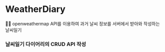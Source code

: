 # WeatherDiary

💁‍♀️ openweathermap API를 이용하여 과거 날씨 정보를 서버에서 받아와 작성하는 날씨일기

### 날씨일기 다이어리의 CRUD API 작성
